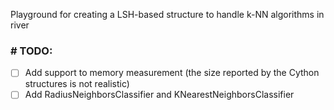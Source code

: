Playground for creating a LSH-based structure to handle k-NN algorithms in river

### \# TODO:

- [ ] Add support to memory measurement (the size reported by the Cython structures is not realistic)
- [ ] Add RadiusNeighborsClassifier and KNearestNeighborsClassifier
